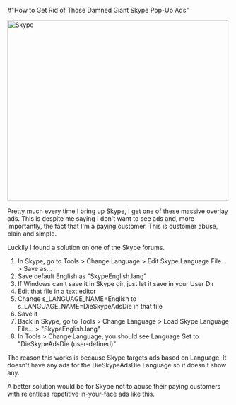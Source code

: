 #"How to Get Rid of Those Damned Giant Skype Pop-Up Ads"


 <div class='p_embed p_image_embed'>
<a href="http://getfile9.posterous.com/getfile/files.posterous.com/conoroneill/syayLw7hmeBsIDY5VRLIvn36EEfJAEECZZKa2Ri2X22E67C7HkE7FUkMHf0R/skype.png"><img alt="Skype" height="409" src="http://getfile0.posterous.com/getfile/files.posterous.com/conoroneill/iB3zmwupPR9XCDoUZXbSsAVTj9q7cNjOHs7eZkiRP1Bg3d1ZCllk3idDAdHC/skype.png.scaled.500.jpg" width="500" /></a>
</div>
<p>Pretty much every time I bring up Skype, I get one of these massive overlay ads. This is despite me saying I don&#39;t want to see ads and, more importantly, the fact that I&#39;m a paying customer. This is customer abuse, plain and simple.</p><p /><div>Luckily I found a solution on one of the Skype forums.<div><ol><li>In Skype, go to Tools &gt; Change Language &gt; Edit Skype Language File... &gt; Save as...</li><li>Save default English as &quot;SkypeEnglish.lang&quot;</li> <li>If Windows can&#39;t save it in Skype dir, just let it save in your User Dir</li><li>Edit that file in a text editor</li><li>Change s_LANGUAGE_NAME=English to s_LANGUAGE_NAME=DieSkypeAdsDie in that file</li><li>Save it</li> <li>Back in Skype, go to Tools &gt; Change Language &gt; Load Skype Language File... &gt; &quot;SkypeEnglish.lang&quot;</li><li>In Tools &gt; Change Language, you should see Language Set to &quot;DieSkypeAdsDie (user-defined)&quot;</li> </ol><div>The reason this works is because Skype targets ads based on Language. It doesn&#39;t have any ads for the DieSkypeAdsDie Language so it doesn&#39;t show any.</div></div></div><p /><div>A better solution would be for Skype not to abuse their paying customers with relentless repetitive in-your-face ads like this.</div>
 